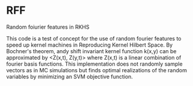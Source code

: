 # RFF
Random foiurier features in RKHS

This code is a test of concept for the use of random fourier features to speed up kernel machines in Reproducing Kernel Hilbert Space.  By Bochner's theorem, andy shift invariant kernel function k(x,y) can be approximated by <Z(x,t), Z(y,t)> where Z(x,t) is a linear combination of fourier basis functions.  This implementation does not randomly sample vectors as in MC simulations but finds optimal realizations of the random variables by minimizing an SVM objective function.
